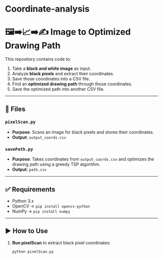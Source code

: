# Coordinate-analysis
# 🖼️➡️📈➡️✍️ Image to Optimized Drawing Path

This repository contains code to:

1. Take a **black and white image** as input.
2. Analyze **black pixels** and extract their coordinates.
3. Save those coordinates into a CSV file.
4. Find an **optimized drawing path** through those coordinates.
5. Save the optimized path into another CSV file.

---

## 🔧 Files

### `pixelScan.py`
- **Purpose**: Scans an image for black pixels and stores their coordinates.
- **Output**: `output_coords.csv`

### `savePath.py`
- **Purpose**: Takes coordinates from `output_coords.csv` and optimizes the drawing path using a greedy TSP algorithm.
- **Output**: `path.csv`

---

## ✅ Requirements

- Python 3.x
- OpenCV → `pip install opencv-python`
- NumPy → `pip install numpy`

---

## ▶️ How to Use

1. **Run pixelScan** to extract black pixel coordinates:
   ```bash
   python pixelScan.py

